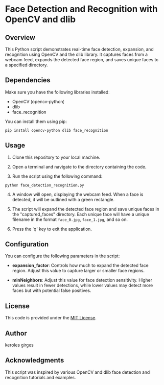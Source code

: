 # Face Detection and Recognition with OpenCV and dlib

## Overview

This Python script demonstrates real-time face detection, expansion, and recognition using OpenCV and the dlib library. It captures faces from a webcam feed, expands the detected face region, and saves unique faces to a specified directory.

## Dependencies

Make sure you have the following libraries installed:

- OpenCV (opencv-python)
- dlib
- face_recognition

You can install them using pip:

```shell
pip install opencv-python dlib face_recognition
```

## Usage

1. Clone this repository to your local machine.

2. Open a terminal and navigate to the directory containing the code.

3. Run the script using the following command:

```shell
python face_detection_recognition.py
```

4. A window will open, displaying the webcam feed. When a face is detected, it will be outlined with a green rectangle.

5. The script will expand the detected face region and save unique faces in the "captured_faces" directory. Each unique face will have a unique filename in the format `face_0.jpg`, `face_1.jpg`, and so on.

6. Press the 'q' key to exit the application.

## Configuration

You can configure the following parameters in the script:

- **expansion_factor**: Controls how much to expand the detected face region. Adjust this value to capture larger or smaller face regions.

- **minNeighbors**: Adjust this value for face detection sensitivity. Higher values result in fewer detections, while lower values may detect more faces but with potential false positives.

## License

This code is provided under the [MIT License](LICENSE).

## Author

keroles girges

## Acknowledgments

This script was inspired by various OpenCV and dlib face detection and recognition tutorials and examples.

